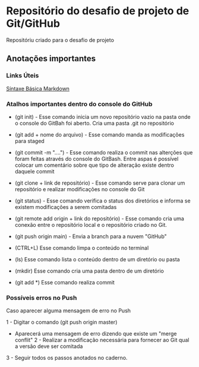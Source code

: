 # Repositório do desafio de projeto de Git/GitHub
Repositóriu criado para o desafio de projeto 

## Anotações importantes

### Links Úteis

[Síntaxe Básica Markdown](https://www.markdownguide.org/basic-syntax/)

### Atalhos importantes dentro do console do GitHub

- (git init) - Esse comando inicia um novo repositório vazio na pasta onde o console do GitBah foi aberto. Cria uma pasta .git no repositório

- (git add + nome do arquivo) - Esse comando manda as modificações para staged

- (git commit -m "....") - Esse comando realiza o commit nas alterções que foram feitas através do console do GitBash. Entre aspas é possível colocar um comentário sobre que tipo de alteração existe dentro daquele commit


- (git clone + link de repositório) - Esse comando serve para clonar um repositório e realizar modificações no console do Git

- (git status) - Esse comando verifica o status dos diretórios e informa se existem modificações a serem comitadas

- (git remote add origin + link do repositório) - Esse comando cria uma conexão entre o repositório local e o repositório criado no Git. 

- (git push origin main) - Envia a branch para a nuvem "GitHub"

- (CTRL+L) Esse comando limpa o conteúdo no terminal

- (ls) Esse comando lista o conteúdo dentro de um diretório ou pasta

- (mkdir) Esse comando cria uma pasta dentro de um diretório

- (git add *) Esse comando realiza commit

 

### Possíveis erros no Push

Caso aparecer alguma mensagem de erro no Push

1 - Digitar o comando (git push origin master)
- Aparecerá uma mensagem de erro dizendo que existe um "merge conflit"
2 - Realizar a modificação necessária para fornecer ao Git qual a versão deve ser comitada

3 - Seguir todos os passos anotados no caderno.




